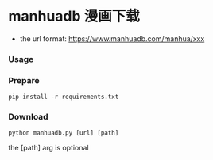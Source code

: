 # manhuadb 漫画下载

- the url format: https://www.manhuadb.com/manhua/xxx

### Usage

### Prepare

```shell
pip install -r requirements.txt
```

### Download

```shell
python manhuadb.py [url] [path] 
```

the [path] arg is optional